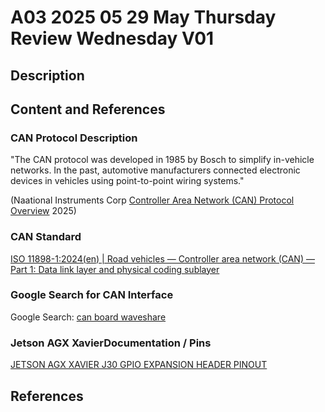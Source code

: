 # A03 2025 05 29 May Thursday Review Wednesday V01

## Description



## Content and References

### CAN Protocol Description

"The CAN protocol was developed in 1985 by Bosch to simplify in-vehicle networks. In the past, automotive manufacturers connected electronic devices in vehicles using point-to-point wiring systems."

(Naational Instruments Corp [Controller Area Network (CAN) Protocol Overview](https://www.ni.com/en/shop/seamlessly-connect-to-third-party-devices-and-supervisory-system/controller-area-network--can--overview.html#:~:text=The%20CAN%20protocol%20was%20developed,%2Dto%2Dpoint%20wiring%20systems.)  2025)

### CAN Standard

[ISO 11898-1:2024(en) | Road vehicles — Controller area network (CAN) — Part 1: Data link layer and physical coding sublayer](https://www.iso.org/obp/ui/en/#iso:std:iso:11898:-1:ed-3:v1:en)

### Google Search for CAN Interface

Google Search: [can board waveshare](https://www.google.com/search?q=can+board+waveshare&oq=can+board+waveshare&gs_lcrp=EgZjaHJvbWUyBggAEEUYOTIICAEQABgWGB4yDQgCEAAYhgMYgAQYigUyDQgDEAAYhgMYgAQYigUyDQgEEAAYhgMYgAQYigUyCggFEAAYgAQYogQyBwgGEAAY7wUyCggHEAAYgAQYogQyBwgIEAAY7wUyBwgJEAAY7wXSAQgyOTA0ajBqN6gCALACAA&sourceid=chrome&ie=UTF-8)

### Jetson AGX XavierDocumentation / Pins

[JETSON AGX XAVIER J30 GPIO EXPANSION HEADER PINOUT](https://jetsonhacks.com/nvidia-jetson-agx-xavier-gpio-header-pinout/)


## References
